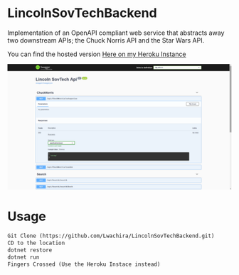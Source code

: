 # LincolnSovTechBackend

Implementation of an OpenAPI compliant web service that abstracts away two downstream APIs; the Chuck Norris API and the Star Wars API.

You can find the hosted version [Here on my Heroku Instance](https://lincolnsovtech.herokuapp.com/index.html)


![Backend Image 1](Images/Backend1.png)

# Usage

    Git Clone (https://github.com/Lwachira/LincolnSovTechBackend.git)
    CD to the location
    dotnet restore
    dotnet run
    Fingers Crossed (Use the Heroku Instace instead)